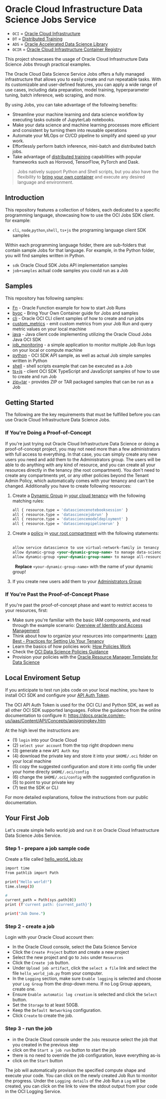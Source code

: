 # Oracle Cloud Infrastructure Data Science Jobs Service

- `OCI` = [Oracle Cloud Infrastructure](https://docs.oracle.com/en-us/iaas/Content/home.htm)
- `DT` = [Distributed Training](../distributed_training/README.md)
- `ADS` = [Oracle Accelerated Data Science Library](https://docs.oracle.com/en-us/iaas/tools/ads-sdk/latest/index.html)
- `OCIR` = [Oracle Cloud Infrastructure Container Registry](https://docs.oracle.com/en-us/iaas/Content/Registry/home.htm#top)

This project showcases the usage of Oracle Cloud Infrastructure Data Science Jobs through practical examples.

The Oracle Cloud Data Science Service Jobs offers a fully managed infrastructure that allows you to easily create and run repeatable tasks. With its customizable and user-defined features, you can apply a wide range of use cases, including data preparation, model training, hyperparameter tuning, batch inference, web scraping, and more.

By using Jobs, you can take advantage of the following benefits:

- Streamline your machine learning and data science workflow by executing tasks outside of JupyterLab notebooks.
- Make your data science and machine learning processes more efficient and consistent by turning them into reusable operations
- Automate your MLOps or CI/CD pipeline to simplify and speed up your work.
- Effortlessly perform batch inference, mini-batch and distributed batch jobs.
- Take advantage of [distributed training](../distributed_training/README.md) capabilities with popular frameworks such as Horovod, TensorFlow, PyTorch and Dask.

> Jobs natively support Python and Shell scripts, but you also have the flexibility to [bring your own container](byoc/README.md) and execute any desired language and environment.

## Introduction

This repository features a collection of folders, each dedicated to a specific programming language, showcasing how to use the OCI Jobs SDK client. for example:

- `cli`, `node`,`python`,`shell`, `ts+js` the programing language client SDK samples

Within each programming language folder, there are sub-folders that contain sample Jobs for that language. For example, in the Python folder, you will find samples written in Python.

- `sdk` Oracle Cloud SDK Jobs API implementation samples
- `job+samples` actual code samples you could run as a Job

## Samples

This repository has following samples:

- [Fn](Fn/README.md) - Oracle Function example for how to start Job Runs
- [byoc](byoc/README.md) - Bring Your Own Container guide for Jobs and samples
- [cli](cli/cli/README.md) - Oracle OCI CLI client samples of how to create and run jobs
- [custom_metrics](custom_metrics/README.md) - emit custom metrics from your Job Run and query metric values on your local machine
- [java](java/README.md) - Java client code implementing utilizing the Oracle Cloud Jobs Java OCI SDK
- [job_monitoring](job_monitor/README.md) - a simple application to monitor multiple Job Run logs on your local or compute machine
- [python](python/README.md) - OCI SDK API sample, as well as actual Job simple samples written in Python
- [shell](shell/README.md) - shell scripts example that can be executed as a Job
- [ts+js](ts%2Bjs/README.md) - client OCI SDK TypeScript and JavaScript samples of how to use to create and run Job
- [zip+tar](zip%2Btar/README.md) - provides ZIP or TAR packaged samples that can be run as a Job

## Getting Started

The following are the key requirements that must be fulfilled before you can use Oracle Cloud Infrastructure Data Science Jobs.

### If You're Doing a Proof-of-Concept

If you're just trying out Oracle Cloud Infrastructure Data Science or doing a proof-of-concept project, you may not need more than a few administrators with full access to everything. In that case, you can simply create any new users you need and add them to the Administrators group. The users will be able to do anything with any kind of resource, and you can create all your resources directly in the tenancy (the root compartment). You don't need to create any compartments yet, or any other policies beyond the Tenant Admin Policy, which automatically comes with your tenancy and can't be changed. Additionally you have to create following resources:

1. Create a [Dynamic Group](https://docs.oracle.com/en-us/iaas/Content/Identity/Tasks/managingdynamicgroups.htm) in [your cloud tenancy](https://cloud.oracle.com/identity/dynamicgroups) with the following matching rules:
&nbsp;

    ```bash
    all { resource.type = 'datasciencenotebooksession' }
    all { resource.type = 'datasciencejobrun' }
    all { resource.type = 'datasciencemodeldeployment' }
    all { resource.type = 'datasciencepipelinerun' }
    ```

2. Create a [policy](https://docs.oracle.com/en-us/iaas/Content/Identity/Concepts/policies.htm) in [your root compartment](https://cloud.oracle.com/identity/policies) with the following statements:
&nbsp;

    ```xml
    allow service datascience to use virtual-network-family in tenancy
    allow dynamic-group <your-dynamic-group-name> to manage data-science-family in tenancy
    allow dynamic-group <your-dynamic-group-name> to manage all-resources in tenancy
    ```

    &nbsp;
    **Replace** `<your-dynamic-group-name>` with the name of your dynamic group!
    &nbsp;
3. If you create new users add them to your [Administrators Group](https://cloud.oracle.com/identity/groups)

### If You're Past the Proof-of-Concept Phase

If you're past the proof-of-concept phase and want to restrict access to your resources, first:

- Make sure you're familiar with the basic IAM components, and read through the example scenario: [Overview of Identity and Access Management](https://docs.oracle.com/en-us/iaas/Content/Identity/Concepts/overview.htm#Overview_of_Oracle_Cloud_Infrastructure_Identity_and_Access_Management)
- Think about how to organize your resources into compartments: [Learn Best - Practices for Setting Up Your Tenancy](https://docs.oracle.com/en-us/iaas/Content/GSG/Concepts/settinguptenancy.htm#Setting_Up_Your_Tenancy)
- Learn the basics of how policies work: [How Policies Work](https://docs.oracle.com/en-us/iaas/Content/Identity/Concepts/policies.htm#How_Policies_Work)
- Check the [OCI Data Science Policies Guidance](https://docs.oracle.com/en-us/iaas/data-science/using/policies.htm)
- Provision your policies with the [Oracle Resource Manager Template for Data Science](https://docs.oracle.com/en-us/iaas/data-science/using/orm-configure-tenancy.htm)

## Local Enviroment Setup

If you anticipate to test run jobs code on your local machine, you have to install OCI SDK and configure your [API Auth Token](https://docs.oracle.com/en-us/iaas/Content/Registry/Tasks/registrygettingauthtoken.htm).

The OCI API Auth Token is used for the OCI CLI and Python SDK, as well as all other OCI SDK supported languages. Follow the guidance from the online documentation to configure it: <https://docs.oracle.com/en-us/iaas/Content/API/Concepts/apisigningkey.htm>

At the high level the instructions are:

- (1) `login` into your Oracle Cloud
- (2) `select your account` from the top right dropdown menu
- (3) generate a new `API Auth Key`
- (4) download the private key and store it into your `$HOME/.oci` folder on your local machine
- (5) copy the suggested configuration and store it into config file under your home directy `$HOME/.oci/config`
- (6) change the `$HOME/.oci/config` with the suggested configuration in (5) to point to your private key
- (7) test the SDK or CLI

For more detailed explanations, follow the instructions from our public documentation.

## Your First Job

Let's create simple hello world job and run it on Oracle Cloud Infrastructure Data Science Jobs Service.

### Step 1 - prepare a job sample code

Create a file called [hello_world_job.py](python/job%2Bsamples/hello_world_job.py)

```bash
import time
from pathlib import Path

print("Hello world!")
time.sleep(3)

# 
current_path = Path(sys.path[0])
print (f'current path: {current_path}')

print("Job Done.")
```

### Step 2 - create a job

Login with your Oracle Cloud account then:

- In the Oracle Cloud console, select the Data Science Service
- Click the `Create Project` button and create a new project
- Select the new project and go to `Jobs` under `Resources`
- Click the `Create job` button.
- Under `Upload job artifact`, click the `select a file` link and select the file `hello_world_job.py` from your computer.
- In the `Logging` section, make sure `Enable logging` is selected and choose your `Log Group` from the drop-down menu. If no Log Group appears, create one.
- Ensure `Enable automatic log creation` is selected and click the `Select` button.
- Set the `Storage` to at least 50GB.
- Keep the `Default Networking` configuration.
- Click `Create` to create the job.

### Step 3 - run the job

- in the Oracle Cloud console under the `Jobs` resource select the job that you created in the previous step
- click on the `Start a job run` button to start the job
- there is no need to override the job configuration, leave everything as-is
- click on the `Start` button

The job will automatically provison the specified compute shape and execute your code. You can click on the newly created Job Run to monitor the progress. Under the `Logging details` of the Job Run a `Log` will be created, you can click on the link to view the stdout output from your code in the OCI Logging Service.

